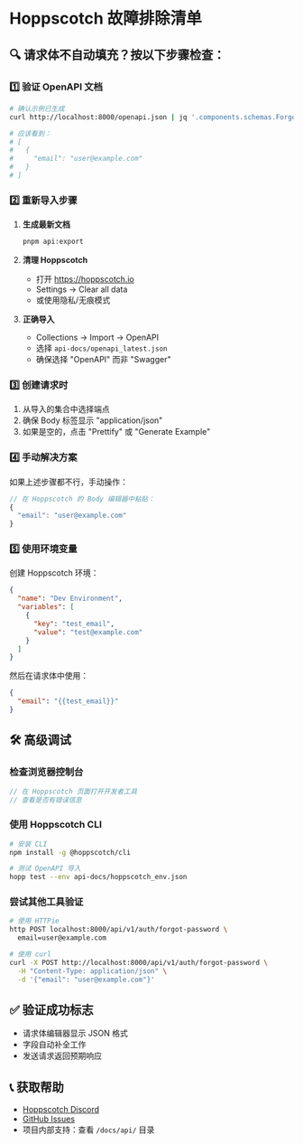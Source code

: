 # Hoppscotch 故障排除清单

## 🔍 请求体不自动填充？按以下步骤检查：

### 1️⃣ 验证 OpenAPI 文档
```bash
# 确认示例已生成
curl http://localhost:8000/openapi.json | jq '.components.schemas.ForgotPasswordRequest.examples'

# 应该看到：
# [
#   {
#     "email": "user@example.com"
#   }
# ]
```

### 2️⃣ 重新导入步骤
1. **生成最新文档**
   ```bash
   pnpm api:export
   ```

2. **清理 Hoppscotch**
   - 打开 https://hoppscotch.io
   - Settings → Clear all data
   - 或使用隐私/无痕模式

3. **正确导入**
   - Collections → Import → OpenAPI
   - 选择 `api-docs/openapi_latest.json`
   - 确保选择 "OpenAPI" 而非 "Swagger"

### 3️⃣ 创建请求时
1. 从导入的集合中选择端点
2. 确保 Body 标签显示 "application/json"
3. 如果是空的，点击 "Prettify" 或 "Generate Example"

### 4️⃣ 手动解决方案

如果上述步骤都不行，手动操作：

```javascript
// 在 Hoppscotch 的 Body 编辑器中粘贴：
{
  "email": "user@example.com"
}
```

### 5️⃣ 使用环境变量

创建 Hoppscotch 环境：
```json
{
  "name": "Dev Environment",
  "variables": [
    {
      "key": "test_email",
      "value": "test@example.com"
    }
  ]
}
```

然后在请求体中使用：
```json
{
  "email": "{{test_email}}"
}
```

## 🛠️ 高级调试

### 检查浏览器控制台
```javascript
// 在 Hoppscotch 页面打开开发者工具
// 查看是否有错误信息
```

### 使用 Hoppscotch CLI
```bash
# 安装 CLI
npm install -g @hoppscotch/cli

# 测试 OpenAPI 导入
hopp test --env api-docs/hoppscotch_env.json
```

### 尝试其他工具验证
```bash
# 使用 HTTPie
http POST localhost:8000/api/v1/auth/forgot-password \
  email=user@example.com

# 使用 curl
curl -X POST http://localhost:8000/api/v1/auth/forgot-password \
  -H "Content-Type: application/json" \
  -d '{"email": "user@example.com"}'
```

## ✅ 验证成功标志

- 请求体编辑器显示 JSON 格式
- 字段自动补全工作
- 发送请求返回预期响应

## 📞 获取帮助

- [Hoppscotch Discord](https://discord.gg/GAMWxmR)
- [GitHub Issues](https://github.com/hoppscotch/hoppscotch/issues)
- 项目内部支持：查看 `/docs/api/` 目录